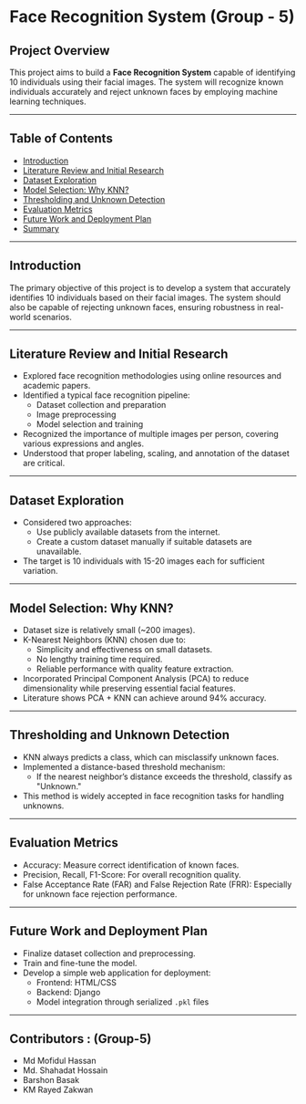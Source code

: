 # Face Recognition System (Group - 5)

## Project Overview
This project aims to build a **Face Recognition System** capable of identifying 10 individuals using their facial images. The system will recognize known individuals accurately and reject unknown faces by employing machine learning techniques.

---

## Table of Contents
- [Introduction](#introduction)
- [Literature Review and Initial Research](#literature-review-and-initial-research)
- [Dataset Exploration](#dataset-exploration)
- [Model Selection: Why KNN?](#model-selection-why-knn)
- [Thresholding and Unknown Detection](#thresholding-and-unknown-detection)
- [Evaluation Metrics](#evaluation-metrics)
- [Future Work and Deployment Plan](#future-work-and-deployment-plan)
- [Summary](#summary)

---

## Introduction
The primary objective of this project is to develop a system that accurately identifies 10 individuals based on their facial images. The system should also be capable of rejecting unknown faces, ensuring robustness in real-world scenarios.

---

## Literature Review and Initial Research
- Explored face recognition methodologies using online resources and academic papers.
- Identified a typical face recognition pipeline:
  - Dataset collection and preparation
  - Image preprocessing
  - Model selection and training
- Recognized the importance of multiple images per person, covering various expressions and angles.
- Understood that proper labeling, scaling, and annotation of the dataset are critical.

---

## Dataset Exploration
- Considered two approaches:
  - Use publicly available datasets from the internet.
  - Create a custom dataset manually if suitable datasets are unavailable.
- The target is 10 individuals with 15-20 images each for sufficient variation.

---

## Model Selection: Why KNN?
- Dataset size is relatively small (~200 images).
- K-Nearest Neighbors (KNN) chosen due to:
  - Simplicity and effectiveness on small datasets.
  - No lengthy training time required.
  - Reliable performance with quality feature extraction.
- Incorporated Principal Component Analysis (PCA) to reduce dimensionality while preserving essential facial features.
- Literature shows PCA + KNN can achieve around 94% accuracy.

---

## Thresholding and Unknown Detection
- KNN always predicts a class, which can misclassify unknown faces.
- Implemented a distance-based threshold mechanism:
  - If the nearest neighbor’s distance exceeds the threshold, classify as "Unknown."
- This method is widely accepted in face recognition tasks for handling unknowns.

---

## Evaluation Metrics
- Accuracy: Measure correct identification of known faces.
- Precision, Recall, F1-Score: For overall recognition quality.
- False Acceptance Rate (FAR) and False Rejection Rate (FRR): Especially for unknown face rejection performance.

---

## Future Work and Deployment Plan
- Finalize dataset collection and preprocessing.
- Train and fine-tune the model.
- Develop a simple web application for deployment:
  - Frontend: HTML/CSS
  - Backend: Django
  - Model integration through serialized `.pkl` files

---

## Contributors : (Group-5)
- Md Mofidul Hassan
- Md. Shahadat Hossain
- Barshon Basak
- KM Rayed Zakwan
